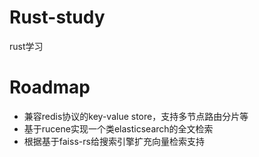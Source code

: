 # Rust-study
rust学习

# Roadmap
- 兼容redis协议的key-value store，支持多节点路由分片等
- 基于rucene实现一个类elasticsearch的全文检索
- 根据基于faiss-rs给搜索引擎扩充向量检索支持
